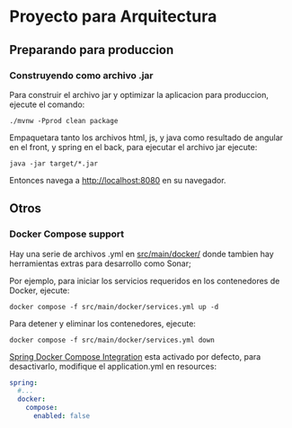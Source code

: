 # Proyecto para Arquitectura

## Preparando para produccion

### Construyendo como archivo .jar

Para construir el archivo jar y optimizar la aplicacion para produccion, ejecute el comando:

```
./mvnw -Pprod clean package
```

Empaquetara tanto los archivos html, js, y java como resultado de angular en el front, y spring en el back, para ejecutar el archivo jar ejecute:

```
java -jar target/*.jar
```

Entonces navega a [http://localhost:8080](http://localhost:8080) en su navegador.

## Otros
### Docker Compose support

Hay una serie de archivos .yml en [src/main/docker/](src/main/docker/) donde tambien hay herramientas extras para desarrollo como Sonar;

Por ejemplo, para iniciar los servicios requeridos en los contenedores de Docker, ejecute:

```
docker compose -f src/main/docker/services.yml up -d
```

Para detener y eliminar los contenedores, ejecute:

```
docker compose -f src/main/docker/services.yml down
```

[Spring Docker Compose Integration](https://docs.spring.io/spring-boot/reference/features/dev-services.html) esta activado por defecto, para desactivarlo, modifique el application.yml en resources:

```yaml
spring:
  #...
  docker:
    compose:
      enabled: false
```
